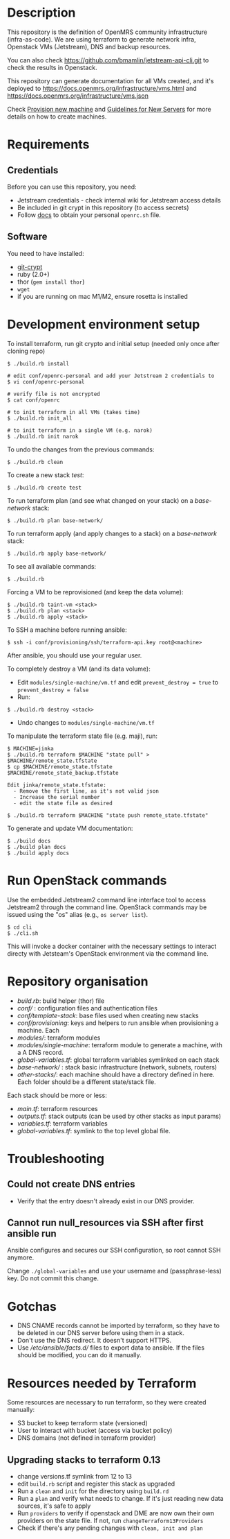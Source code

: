 # Description
This repository is the definition of OpenMRS community infrastructure (infra-as-code).
We are using terraform to generate network infra, Openstack VMs (Jetstream), DNS and backup resources.

You can also check <https://github.com/bmamlin/jetstream-api-cli.git> to check the results in Openstack.

This repository can generate documentation for all VMs created, and it's deployed to
<https://docs.openmrs.org/infrastructure/vms.html> and <https://docs.openmrs.org/infrastructure/vms.json>

Check [Provision new machine](https://github.com/openmrs/openmrs-contrib-itsmresources/wiki/Provision-new-machine) and [Guidelines for New Servers](https://github.com/openmrs/openmrs-contrib-itsmresources/wiki/Guidelines-for-New-Servers) for more details on how to create machines.



# Requirements
## Credentials
Before you can use this repository, you need:
  - Jetstream credentials - check internal wiki for Jetstream access details
  - Be included in git crypt in this repository (to access secrets)
  - Follow [docs](https://docs.jetstream-cloud.org/ui/cli/auth/) to obtain your personal `openrc.sh` file.

## Software
You need to have installed:
  - [git-crypt](https://github.com/AGWA/git-crypt/blob/master/INSTALL.md)
  - ruby (2.0+)
  - thor (`gem install thor`)
  - `wget`
  - if you are running on mac M1/M2, ensure rosetta is installed

# Development environment setup
To install terraform, run git crypto and initial setup (needed only once after cloning repo)
```
$ ./build.rb install

# edit conf/openrc-personal and add your Jetstream 2 credentials to 
$ vi conf/openrc-personal

# verify file is not encrypted
$ cat conf/openrc

# to init terraform in all VMs (takes time)
$ ./build.rb init_all

# to init terraform in a single VM (e.g. narok)
$ ./build.rb init narok
```

To undo the changes from the previous commands:
```
$ ./build.rb clean
```

To create a new stack _test_:
```
$ ./build.rb create test
```

To run terraform plan (and see what changed on your stack) on a _base-network_ stack:
```
$ ./build.rb plan base-network/
```

To run terraform apply (and apply changes to a stack) on a _base-network_ stack:
```
$ ./build.rb apply base-network/
```

To see all available commands:
```
$ ./build.rb
```

Forcing a VM to be reprovisioned (and keep the data volume):
```
$ ./build.rb taint-vm <stack>
$ ./build.rb plan <stack>
$ ./build.rb apply <stack>
```

To SSH a machine before running ansible:
```
$ ssh -i conf/provisioning/ssh/terraform-api.key root@<machine>
```
After ansible, you should use your regular user.

To completely destroy a VM (and its data volume):

- Edit `modules/single-machine/vm.tf` and edit `prevent_destroy = true` to `prevent_destroy = false`
- Run:
```
$ ./build.rb destroy <stack>
```
- Undo changes to `modules/single-machine/vm.tf`

To manipulate the terraform state file (e.g. maji), run:
```
$ MACHINE=jinka
$ ./build.rb terraform $MACHINE "state pull" > $MACHINE/remote_state.tfstate
$ cp $MACHINE/remote_state.tfstate $MACHINE/remote_state_backup.tfstate

Edit jinka/remote_state.tfstate:
  - Remove the first line, as it's not valid json
  - Increase the serial number
  - edit the state file as desired

$ ./build.rb terraform $MACHINE "state push remote_state.tfstate" 
```


To generate and update VM documentation:
```
$ ./build docs
$ ./build plan docs
$ ./build apply docs
```

# Run OpenStack commands

Use the embedded Jetstream2 command line interface tool to access Jetstream2 through the command line.
OpenStack commands may be issued using the "os" alias (e.g., `os server list`).

```
$ cd cli
$ ./cli.sh
```

This will invoke a docker container with the necessary settings to interact directy with Jetsteam's
OpenStack environment via the command line.

# Repository organisation
  - _build.rb_: build helper (thor) file
  - _conf/_ : configuration files and authentication files
  - _conf/template-stack_: base files used when creating new stacks
  - _conf/provisioning_: keys and helpers to run ansible when provisioning a machine. Each
  - _modules/_: terraform modules
  - _modules/single-machine_: terraform module to generate a machine, with a A DNS record.
  - _global-variables.tf_: global terraform variables symlinked on each stack
  - _base-network/_ : stack basic infrastructure (network, subnets, routers)
  - _other-stacks/_: each machine should have a directory defined in here. Each folder should be a different state/stack file.

Each stack should be more or less:
  - _main.tf_: terraform resources
  - _outputs.tf_: stack outputs (can be used by other stacks as input params)
  - _variables.tf_: terraform variables
  - _global-variables.tf_: symlink to the top level global file.

# Troubleshooting

## Could not create DNS entries
- Verify that the entry doesn't already exist in our DNS provider.

## Cannot run null_resources via SSH after first ansible run
Ansible configures and secures our SSH configuration, so root cannot SSH anymore.

Change `./global-variables` and use your username and (passphrase-less) key. Do not commit this change.



# Gotchas
  - DNS CNAME records cannot be imported by terraform, so they have to be deleted in our DNS server before using them in a stack.
  - Don't use the DNS redirect. It doesn't support HTTPS.
  - Use _/etc/ansible/facts.d/_ files to export data to ansible. If the files should be modified, you can do it manually.

# Resources needed by Terraform
Some resources are necessary to run terraform, so they were created manually:
  - S3 bucket to keep terraform state (versioned)
  - User to interact with bucket (access via bucket policy)
  - DNS domains (not defined in terraform provider)

## Upgrading stacks to terraform 0.13
  - change versions.tf symlink from 12 to 13
  - edit `build.rb` script and register this stack as upgraded
  - Run a `clean` and `init` for the directory using `build.rd`
  - Run a `plan` and verify what needs to change. If it's just reading new data sources, it's safe to apply
  - Run `providers` to verify if openstack and DME are now own their own providers on the state file. If not, run `changeTerraform13Providers`
  - Check if there's any pending changes with `clean, init and plan`